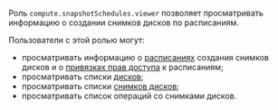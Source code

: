 Роль `compute.snapshotSchedules.viewer` позволяет просматривать информацию о создании снимков дисков по расписаниям.

Пользователи с этой ролью могут:
* просматривать информацию о [расписаниях](../../../compute/concepts/snapshot-schedule.md) создания снимков дисков и о [привязках прав доступа](../../../iam/concepts/access-control/index.md#access-bindings) к расписаниям;
* просматривать списки [дисков](../../../compute/concepts/disk.md);
* просматривать списки [снимков дисков](../../../compute/concepts/snapshot.md);
* просматривать список операций со снимками дисков.